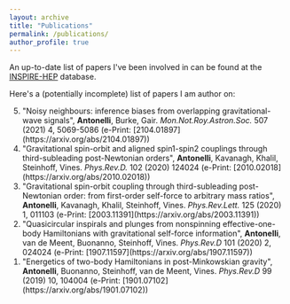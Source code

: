```yaml
---
layout: archive
title: "Publications"
permalink: /publications/
author_profile: true
---
```


An up-to-date list of papers I've been involved in can be found at the [INSPIRE-HEP](https://inspirehep.net/authors/1755036?ui-citation-summary=true) database.

Here's a (potentially incomplete) list of papers I am author on:

<ol reversed>
  <li> "Noisy neighbours: inference biases from overlapping gravitational-wave signals", <b>Antonelli</b>, Burke, Gair. <i>Mon.Not.Roy.Astron.Soc.</i> 507 (2021) 4, 5069-5086 (e-Print: [2104.01897](https://arxiv.org/abs/2104.01897))</li>
  <li>"Gravitational spin-orbit and aligned spin1-spin2 couplings through third-subleading post-Newtonian orders", <b>Antonelli</b>, Kavanagh, Khalil, Steinhoff, Vines. <i>Phys.Rev.D.</i> 102 (2020) 124024  (e-Print: [2010.02018](https://arxiv.org/abs/2010.02018))</li>
  <li>"Gravitational spin-orbit coupling through third-subleading post-Newtonian order: from first-order self-force to arbitrary mass ratios", <b>Antonelli</b>, Kavanagh, Khalil, Steinhoff, Vines. <i>Phys.Rev.Lett.</i> 125 (2020) 1, 011103 (e-Print: [2003.11391](https://arxiv.org/abs/2003.11391))</li>
  <li>"Quasicircular inspirals and plunges from nonspinning effective-one-body Hamiltonians with gravitational self-force information", <b>Antonelli</b>, van de Meent, Buonanno, Steinhoff, Vines. <i>Phys.Rev.D</i> 101 (2020) 2, 024024 (e-Print: [1907.11597](https://arxiv.org/abs/1907.11597))</li>
  <li>"Energetics of two-body Hamiltonians in post-Minkowskian gravity", <b>Antonelli</b>, Buonanno, Steinhoff, van de Meent, Vines. <i>Phys.Rev.D</i> 99 (2019) 10, 104004 (e-Print: [1901.07102](https://arxiv.org/abs/1901.07102))</li>
</ol>

